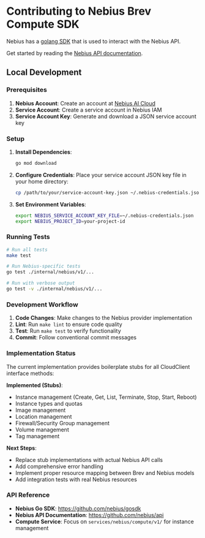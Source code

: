 # Contributing to Nebius Brev Compute SDK

Nebius has a [golang SDK](https://github.com/nebius/gosdk) that is used to interact with the Nebius API.

Get started by reading the [Nebius API documentation](https://github.com/nebius/api).

## Local Development

### Prerequisites

1. **Nebius Account**: Create an account at [Nebius AI Cloud](https://nebius.com)
2. **Service Account**: Create a service account in Nebius IAM
3. **Service Account Key**: Generate and download a JSON service account key

### Setup

1. **Install Dependencies**:
   ```bash
   go mod download
   ```

2. **Configure Credentials**:
   Place your service account JSON key file in your home directory:
   ```bash
   cp /path/to/your/service-account-key.json ~/.nebius-credentials.json
   ```

3. **Set Environment Variables**:
   ```bash
   export NEBIUS_SERVICE_ACCOUNT_KEY_FILE=~/.nebius-credentials.json
   export NEBIUS_PROJECT_ID=your-project-id
   ```

### Running Tests

```bash
# Run all tests
make test

# Run Nebius-specific tests
go test ./internal/nebius/v1/...

# Run with verbose output
go test -v ./internal/nebius/v1/...
```

### Development Workflow

1. **Code Changes**: Make changes to the Nebius provider implementation
2. **Lint**: Run `make lint` to ensure code quality
3. **Test**: Run `make test` to verify functionality
4. **Commit**: Follow conventional commit messages

### Implementation Status

The current implementation provides boilerplate stubs for all CloudClient interface methods:

**Implemented (Stubs)**:
- Instance management (Create, Get, List, Terminate, Stop, Start, Reboot)
- Instance types and quotas
- Image management
- Location management
- Firewall/Security Group management
- Volume management
- Tag management

**Next Steps**:
- Replace stub implementations with actual Nebius API calls
- Add comprehensive error handling
- Implement proper resource mapping between Brev and Nebius models
- Add integration tests with real Nebius resources

### API Reference

- **Nebius Go SDK**: https://github.com/nebius/gosdk
- **Nebius API Documentation**: https://github.com/nebius/api
- **Compute Service**: Focus on `services/nebius/compute/v1/` for instance management
